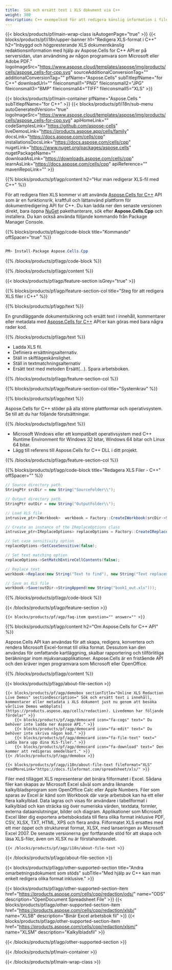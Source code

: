 ```yaml
---
title:  Sök och ersätt text i XLS dokument via C++
weight: 380
description: C++ exempelkod för att redigera känslig information i filen XLS på C++ Runtime Environment för Windows 32 bitar, Windows 64 bitar och Linux 64 bitar.
---
```

{{< blocks/products/pf/main-wrap-class isAutogenPage="true" >}}
{{< blocks/products/pf/i18n/upper-banner h1="Redigera XLS-format i C++" h2="Inbyggd och högpresterande XLS dokumentkänslig redaktionsinformation med hjälp av Aspose.Cells for C++ API:er på serversidan, utan användning av någon programvara som Microsoft eller Adobe PDF." logoImageSrc="https://www.aspose.cloud/templates/aspose/img/products/cells/aspose_cells-for-cpp.svg" sourceAdditionalConversionTag="" additionalConversionTag="" pfName="Aspose.Cells" subTitlepfName="for C++" downloadUrl="" fileiconsmall1="PNG" fileiconsmall2="JPG" fileiconsmall3="BMP" fileiconsmall4="TIFF" fileiconsmall5="XLS" >}}

{{< blocks/products/pf/main-container pfName="Aspose.Cells " subTitlepfName="for C++" >}}
{{< blocks/products/pf/i18n/sub-menu autoGeneratedVersion="true" logoImageSrc="https://www.aspose.cloud/templates/aspose/img/products/cells/aspose_cells-for-cpp.svg" apiHomeLink="" codeSamplesLink="https://github.com/aspose-cells" liveDemosLink="https://products.aspose.app/cells/family" docsLink="https://docs.aspose.com/cells/cpp" installationsDocsLink="https://docs.aspose.com/cells/cpp" nugetLink="https://www.nuget.org/packages/aspose.cells" nugetPackageName="" downloadAsLink="https://downloads.aspose.com/cells/cpp" learnAsLink="https://docs.aspose.com/cells/cpp" apiReference="" mavenRepoLink="" >}}

{{% blocks/products/pf/agp/content h2="Hur man redigerar XLS-fil med C++" %}}

 För att redigera filen XLS kommer vi att använda
 [Aspose.Cells for C++](https://products.aspose.com/cells/cpp) 
 API som är en funktionsrik, kraftfull och lättanvänd plattform för dokumentredigering API for C++. Du kan ladda ner den senaste versionen direkt, bara öppna
 [NuGet](https://www.nuget.org/packages/aspose.cells) 
 pakethanterare, sök efter
 **Aspose.Cells.Cpp** 
 och installera. Du kan också använda följande kommando från Package Manager Console.

{{% blocks/products/pf/agp/code-block title="Kommando" offSpacer="true" %}}

```cs

PM> Install-Package Aspose.Cells.Cpp

```

{{% /blocks/products/pf/agp/code-block %}}

{{% /blocks/products/pf/agp/content %}}

{{< blocks/products/pf/agp/feature-section isGrey="true" >}}

{{% blocks/products/pf/agp/feature-section-col title="Steg för att redigera XLS filer i C++" %}}

{{% blocks/products/pf/agp/text %}}

 En grundläggande dokumentsökning och ersätt text i innehåll, kommentarer eller metadata med
 [Aspose.Cells for C++](https://products.aspose.com/cells/cpp) 
 API:er kan göras med bara några rader kod.

{{% /blocks/products/pf/agp/text %}}

+ Ladda XLS fil.
+ Definiera ersättningsalternativ.
+ Ställ in skiftlägeskänslighet.
+ Ställ in textmatchningsalternativ
+ Ersätt text med metoden Ersätt(...).
Spara arbetsboken.

{{% /blocks/products/pf/agp/feature-section-col %}}

{{% blocks/products/pf/agp/feature-section-col title="Systemkrav" %}}

{{% blocks/products/pf/agp/text %}}

 Aspose.Cells for C++ stöder på alla större plattformar och operativsystem. Se till att du har följande förutsättningar.

{{% /blocks/products/pf/agp/text %}}

-  Microsoft Windows eller ett kompatibelt operativsystem med C++ Runtime Environment för Windows 32 bitar, Windows 64 bitar och Linux 64 bitar.
-  Lägg till referens till Aspose.Cells for C++ DLL i ditt projekt.

{{% /blocks/products/pf/agp/feature-section-col %}}

{{% blocks/products/pf/agp/code-block title="Redagera XLS Filer - C++" offSpacer="" %}}

```cs
// Source directory path.
StringPtr srcDir = new String("SourceFolder\\");

// Output directory path.
StringPtr outDir = new String("OutputFolder\\");

// Load XLS file
intrusive_ptr<IWorkbook>  workbook = Factory::CreateIWorkbook(srcDir->StringAppend(new String("book1.xls")));

// Create an instance of the IReplaceOptions class
intrusive_ptr<IReplaceOptions> replaceOptions = Factory::CreateIReplaceOptions();

// Set case sensitivity option
replaceOptions->SetCaseSensitive(false);

// Set text matching option
replaceOptions->SetMatchEntireCellContents(false);

// Replace text
workbook->Replace(new String("Text to find"), new String("Text replacement"), replaceOptions);

// Save as XLS file
workbook->Save(outDir->StringAppend(new String("book1_out.xls")));

```

{{% /blocks/products/pf/agp/code-block %}}

{{< /blocks/products/pf/agp/feature-section >}}

    {{< blocks/products/pf/agp/faq-item question="" answer="" >}}
 

<!-- aboutfile Starts -->

{{% blocks/products/pf/agp/content h2="Om Aspose.Cells for C++ API" %}}

 Aspose.Cells API kan användas för att skapa, redigera, konvertera och rendera Microsoft Excel-format till olika format. Dessutom kan den användas för omfattande kartläggning, skalbar rapportering och tillförlitliga beräkningar inom mjukvaruapplikationer. Aspose.Cells är en fristående API och den kräver ingen programvara som Microsoft eller OpenOffice.



{{% /blocks/products/pf/agp/content %}}

{{< blocks/products/pf/agp/about-file-section >}}

    {{< blocks/products/pf/agp/demobox sectionTitle="Online XLS Redaction Live Demos" sectionDescription=" Sök och ersätt text i innehåll, kommentarer eller metadata i XLS dokument just nu genom att besöka vår[Live Demos webbplats](https://products.aspose.app/cells/redaction). Livedemon har följande fördelar" >}}
        {{< blocks/products/pf/agp/democard icon="fa-cogs" text=" Du behöver inte ladda ner Aspose API." >}}
        {{< blocks/products/pf/agp/democard icon="fa-edit" text=" Du behöver inte skriva någon kod." >}}
        {{< blocks/products/pf/agp/democard icon="fa-file-text" text=" Ladda bara upp dina XLS-filer." >}}
        {{< blocks/products/pf/agp/democard icon="fa-download" text=" Den kommer att redigeras omedelbart." >}}
    {{< /blocks/products/pf/agp/demobox >}}

    {{< blocks/products/pf/agp/i18n/about-file-text fileFormat="XLS" readMoreLink="https://docs.fileformat.com/spreadsheet/xls/" >}}
Filer med tillägget XLS representerar det binära filformatet i Excel. Sådana filer kan skapas av Microsoft Excel såväl som andra liknande kalkylbladsprogram som OpenOffice Calc eller Apple Numbers. Filer som sparas av Excel är känd som Workbook där varje arbetsbok kan ha ett eller flera kalkylblad. Data lagras och visas för användare i tabellformat i kalkylblad och kan sträcka sig över numeriska värden, textdata, formler, externa dataanslutningar, bilder och diagram. Applikationer som Microsoft Excel låter dig exportera arbetsboksdata till flera olika format inklusive PDF, CSV, XLSX, TXT, HTML, XPS och flera andra. Filformatet XLS ersattes med ett mer öppet och strukturerat format, XLSX, med lanseringen av Microsoft Excel 2007. De senaste versionerna ger fortfarande stöd för att skapa och läsa XLS-filer, även om XLSX nu är förstahandsvalet.

    {{< /blocks/products/pf/agp/i18n/about-file-text >}}

{{< /blocks/products/pf/agp/about-file-section >}}

<!-- aboutfile Ends -->

{{< blocks/products/pf/agp/other-supported-section title="Andra omarbetningsdokument som stöds" subTitle="Med hjälp av C++ kan man enkelt redigera olika format inklusive." >}}

{{< blocks/products/pf/agp/other-supported-section-item href="https://products.aspose.com/cells/cpp/redaction/ods/" name="ODS" description="OpenDocument Spreadsheet File" >}}
{{< blocks/products/pf/agp/other-supported-section-item href="https://products.aspose.com/cells/cpp/redaction/xlsb/" name="XLSB" description="Binär Excel arbetsbok fil" >}}
{{< blocks/products/pf/agp/other-supported-section-item href="https://products.aspose.com/cells/cpp/redaction/xlsm/" name="XLSM" description="Kalkylbladsfil" >}}

{{< /blocks/products/pf/agp/other-supported-section >}}

{{< /blocks/products/pf/main-container >}}
    
{{< /blocks/products/pf/main-wrap-class >}}
